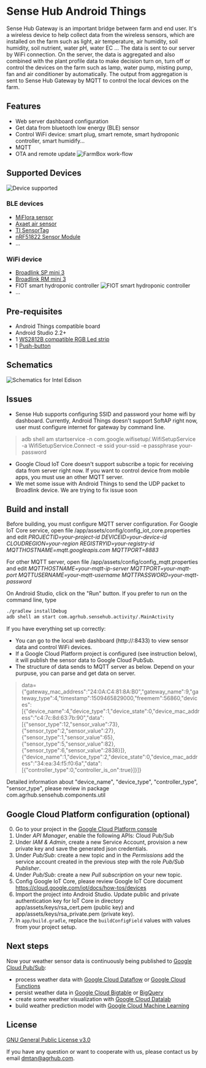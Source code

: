 # Sense Hub Android Things

Sense Hub Gateway is an important bridge between farm and end user. It's a wireless device to help collect data from the wireless sensors, which are installed on the farm such as light, air temperature, air humidity, soil humidity, soil nutrient, water pH, water EC ... The data is sent to our server by WiFi connection. On the server, the data is aggregated and also combined with the plant profile data to make decision turn on, turn off or control the devices on the farm such as lamp, water pump, misting pump, fan and air conditioner by automatically. The output from aggregation is sent to Sense Hub Gateway by MQTT to control the local devices on the farm.

## Features

- Web server dashboard configuration
- Get data from bluetooth low energy (BLE) sensor
- Control WiFi device: smart plug, smart remote, smart hydroponic controller, smart humidify...
- MQTT
- OTA and remote update
![FarmBox work-flow](farmbox_workflow.png)

## Supported Devices

![Device supported](farmbox_supported_devices.png)
### BLE devices

- [MiFlora sensor](https://www.aliexpress.com/item/Original-English-Version-Mi-Flora-Monitor-Xiaomi-Flower-Care-Monitor-Soil-Water-Test-Machine-For-Garden/32804998987.html)
- [Axaet air sensor](https://www.alibaba.com/product-detail/AXAET-Wireless-Proximity-ibeacon-BLE-temperature_60668543075.html)
- [TI SensorTag](http://www.ti.com/ww/en/wireless_connectivity/sensortag/)
- [nRF51822 Sensor Module](https://www.aliexpress.com/item/nRF51822-Bluetooth-4-0-BLE-SOC-Temperature-Atmospheric-Pressure-Acceleration-Sensor-Module-Gyroscope-Light-Sensor-MPU6050/32816579479.html)
- ...
### WiFi device

- [Broadlink SP mini 3](https://www.aliexpress.com/item/Broadlink-SP-Mini-Smart-Wireless-Remote-Control-Socket-Power-Supply-Plug-Wifi-Plug-timer-extender-time/32223307784.html)
- [Broadlink RM mini 3](https://www.aliexpress.com/item/Broadlink-RM2-RM-PRO-Smart-Home-Automation-WiFi-IR-RF-Universal-Intelligent-Wireless-remote-Controller-for/32729931353.html)
- FIOT smart hydroponic controller
![FIOT smart hydroponic controller](fiot_hydroponic_controller.jpeg)
- ...
## Pre-requisites

- Android Things compatible board
- Android Studio 2.2+
- 1 [WS2812B compatible RGB Led strip](https://www.adafruit.com/product/1612)
- 1 [Push-button](https://www.adafruit.com/product/1400)

## Schematics

![Schematics for Intel Edison](Schematic_edison.png)

## Issues
- Sense Hub supports configuring SSID and password your home wifi by dashboard. Currently, Android Things doesn't support SoftAP right now, user must configure internet for gateway by command line.
> adb shell am startservice -n com.google.wifisetup/.WifiSetupService -a WifiSetupService.Connect -e ssid your-ssid -e passphrase your-password
- Google Cloud IoT Core doesn't support subscribe a topic for receiving data from server right now. If you want to control device from mobile apps, you must use an other MQTT server.
- We met some issue with Android Things to send the UDP packet to Broadlink device. We are trying to fix issue soon

## Build and install

Before building, you must configure MQTT server configuration.
For Google IoT Core service, open file /app/assets/config/config_iot_core.properties and edit
_PROJECTID=your-project-id
DEVICEID=your-device-id
CLOUDREGION=your-region
REGISTRYID=your-registry-id
MQTTHOSTNAME=mqtt.googleapis.com
MQTTPORT=8883_

For other MQTT server, open file /app/assets/config/config_mqtt.properties and edit
_MQTTHOSTNAME=your-mqtt-ip-server
MQTTPORT=your-mqtt-port
MQTTUSERNAME=your-mqtt-username
MQTTPASSWORD=your-mqtt-password_

On Android Studio, click on the "Run" button.
If you prefer to run on the command line, type
```bash
./gradlew installDebug
adb shell am start com.agrhub.sensehub.activity/.MainActivity
```

If you have everything set up correctly:
- You can go to the local web dashboard (http://<android-things-board-ip-address>:8433) to view sensor data and control WiFi devices.
- If a Google Cloud Platform project is configured (see instruction below), it will publish the sensor data to Google Cloud PubSub.
- The structure of data sends to MQTT server as below. Depend on your purpuse, you can parse and get data on server.
> data={"gateway_mac_address":"24:0A:C4:81:8A:B0","gateway_name":9,"gateway_type":4,"timestamp":1509465829000,"freemem":56860,"devices":[{"device_name":4,"device_type":1,"device_state":0,"device_mac_address":"c4:7c:8d:63:7b:90","data":[{"sensor_type":12,"sensor_value":73},{"sensor_type":2,"sensor_value":27},{"sensor_type":1,"sensor_value":65},{"sensor_type":5,"sensor_value":82},{"sensor_type":6,"sensor_value":2838}]},{"device_name":1,"device_type":2,"device_state":0,"device_mac_address":"34:ea:34:f5:f0:6a","data":[{"controller_type":0,"controller_is_on":true}]}]}

Detailed information about "device_name", "device_type", "controller_type", "sensor_type", please review in package com.agrhub.sensehub.components.util

## Google Cloud Platform configuration (optional)

0. Go to your project in the [Google Cloud Platform console](https://console.cloud.google.com/)
0. Under *API Manager*, enable the following APIs: Cloud Pub/Sub
0. Under *IAM & Admin*, create a new Service Account, provision a new private key and save the generated json credentials.
0. Under *Pub/Sub*: create a new topic and in the *Permissions* add the service account created in the previous step with the role *Pub/Sub Publisher*.
0. Under *Pub/Sub*: create a new *Pull subscription* on your new topic.
0. Config Google IoT Core, please review Google IoT Core document https://cloud.google.com/iot/docs/how-tos/devices
0. Import the project into Android Studio. Update public and private authentication key for IoT Core in directory app/assets/keys/rsa_cert.pem (public key) and app/assets/keys/rsa_private.pem (private key). 
0. In `app/build.gradle`, replace the `buildConfigField` values with values from your project setup.

## Next steps

Now your weather sensor data is continuously being published to [Google Cloud Pub/Sub](https://cloud.google.com/pubsub/):
- process weather data with [Google Cloud Dataflow](https://cloud.google.com/dataflow/) or [Google Cloud Functions](https://cloud.google.com/functions/)
- persist weather data in [Google Cloud Bigtable](https://cloud.google.com/bigtable/) or [BigQuery](https://cloud.google.com/bigquery/)
- create some weather visualization with [Google Cloud Datalab](https://cloud.google.com/datalab/)
- build weather prediction model with [Google Cloud Machine Learning](https://cloud.google.com/ml/)

## License

[GNU General Public License v3.0](https://github.com/dmtan90/Sense-Hub-Android-Things/blob/master/LICENSE)

If you have any question or want to cooperate with us, please contact us by email dmtan@agrhub.com.
